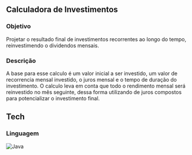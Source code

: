 ## Calculadora de Investimentos
### Objetivo
Projetar o resultado final de investimentos recorrentes ao longo do tempo, reinvestimendo o dividendos mensais.
### Descrição
A base para esse calculo é um valor inicial a ser investido, um valor de recorrencia mensal investido, o juros mensal e o tempo de duração do investimento. O calculo leva em conta que todo o rendimento mensal será reinvestido no mês seguinte, dessa forma utilizando de juros compostos para potencializar o investimento final.

## Tech

### Linguagem

![Java](https://img.shields.io/badge/Java-ED8B00?style=for-the-badge&logo=java&logoColor=white)
